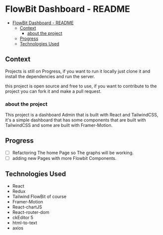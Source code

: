 # FlowBit Dashboard - README

<!--toc:start-->

- [FlowBit Dashboard - README](#flowbit-dashboard-readme)
  - [Context](#context)
    - [about the project](#about-the-project)
  - [Progress](#progress)
  - [Technologies Used](#technologies-used)
  <!--toc:end-->

## Context

Projects is still on Progress, if you want to run it locally just clone it and install the dependencies and run the server.

this project is open source and free to use, if you want to contribute to the project you can fork it and make a pull request.

### about the project

This project is a dashboard Admin that is built with React and TailwindCSS, it's a simple dashboard that has some components that are built with TailwindCSS and some are built with Framer-Motion.

## Progress

- [ ] Refactoring The home Page so The graphs will be working.
- [ ] adding new Pages with more Flowbit Components.

## Technologies Used

- React
- Redux
- Tailwind FlowBit of course
- Framer-Motion
- React-chartJS
- React-router-dom
- ckEditor 5
- html-to-text
- axios
